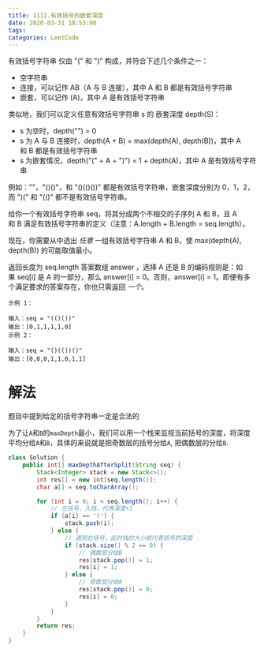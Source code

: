 ```yaml
---
title: 1111.有效括号的嵌套深度
date: 2020-03-31 18:53:08
tags:
categories: LeetCode
---
```


有效括号字符串 仅由 "(" 和 ")" 构成，并符合下述几个条件之一：

- 空字符串
- 连接，可以记作 AB（A 与 B 连接），其中 A 和 B 都是有效括号字符串
- 嵌套，可以记作 (A)，其中 A 是有效括号字符串

类似地，我们可以定义任意有效括号字符串 s 的 嵌套深度 depth(S)：

- s 为空时，depth("") = 0
- s 为 A 与 B 连接时，depth(A + B) = max(depth(A), depth(B))，其中 A 和 B 都是有效括号字符串
- s 为嵌套情况，depth("(" + A + ")") = 1 + depth(A)，其中 A 是有效括号字符串

例如：""，"()()"，和 "()(()())" 都是有效括号字符串，嵌套深度分别为 0，1，2，而 ")(" 和 "(()" 都不是有效括号字符串。

给你一个有效括号字符串 seq，将其分成两个不相交的子序列 A 和 B，且 A 和 B 满足有效括号字符串的定义（注意：A.length + B.length = seq.length）。

现在，你需要从中选出 *任意* 一组有效括号字符串 A 和 B，使 max(depth(A), depth(B)) 的可能取值最小。

返回长度为 seq.length 答案数组 answer ，选择 A 还是 B 的编码规则是：如果 seq[i] 是 A 的一部分，那么 answer[i] = 0。否则，answer[i] = 1。即便有多个满足要求的答案存在，你也只需返回 *一个*。

```
示例 1：

输入：seq = "(()())"
输出：[0,1,1,1,1,0]
示例 2：

输入：seq = "()(())()"
输出：[0,0,0,1,1,0,1,1]
```

# 解法

题目中提到给定的括号字符串一定是合法的

为了让`A`和`B`的`maxDepth`最小，我们可以用一个栈来监视当前括号的深度，将深度平均分给`A`和`B`，具体的来说就是把奇数层的括号分给`A`, 把偶数层的分给`B`.

```java
class Solution {
    public int[] maxDepthAfterSplit(String seq) {
        Stack<Integer> stack = new Stack<>();
        int res[] = new int[seq.length()];
        char a[] = seq.toCharArray();

        for (int i = 0; i < seq.length(); i++) {
            // 左括号，入栈，代表深度+1
            if (a[i] == '(') {
                stack.push(i);
            } else {
                // 遇到右括号，此时栈的大小就代表括号的深度
                if (stack.size() % 2 == 0) {
                    // 偶数层分给B
                    res[stack.pop()] = 1;
                    res[i] = 1;
                } else {
                    // 奇数层分给A
                    res[stack.pop()] = 0;
                    res[i] = 0;
                }
            }
        }
        return res;
    }
}
```